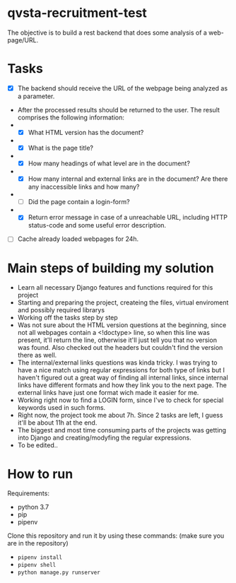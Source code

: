 # qvsta-recruitment-test
The objective is to build a rest backend that does some analysis of a web-page/URL.

# Tasks
- [x] The backend should receive the URL of the webpage being analyzed as a parameter. 
- After the processed results should be returned to the user. The result comprises the following information:
- - [x] What HTML version has the document?
- - [x] What is the page title?
- - [x] How many headings of what level are in the document?
- - [x] How many internal and external links are in the document? Are there any inaccessible links and how many?
- - [ ] Did the page contain a login-form?
- - [x] Return error message in case of a unreachable URL, including HTTP status-code and some useful error description.
- [ ] Cache already loaded webpages for 24h.
# Main steps of building my solution
- Learn all necessary Django features and functions required for this project
- Starting and preparing the project, createing the files, virtual enviroment and possibly required librarys
- Working off the tasks step by step
- Was not sure about the HTML version questions at the beginning, since not all webpages contain a <!doctype> line, so when this line was present, it'll return the line, otherwise it'll just tell you that no version was found. Also checked out the headers but couldn't find the version there as well.
- The internal/external links questions was kinda tricky. I was trying to have a nice match using regular expressions for both type of links but I haven't figured out a great way of finding all internal links, since internal links have different formats and how they link you to the next page. The external links have just one format wich made it easier for me.
- Working right now to find a LOGIN form, since I've to check for special keywords used in such forms.
- Right now, the project took me about 7h. Since 2 tasks are left, I guess it'll be about 11h at the end.
- The biggest and most time consuming parts of the projects was getting into Django and creating/modyfing the regular expressions.
- To be edited..

# How to run
Requirements:
- python 3.7
- pip
- pipenv

Clone this repository and run it by using these commands: (make sure you are in the repository)
- `pipenv install`
- `pipenv shell`
- `python manage.py runserver`
